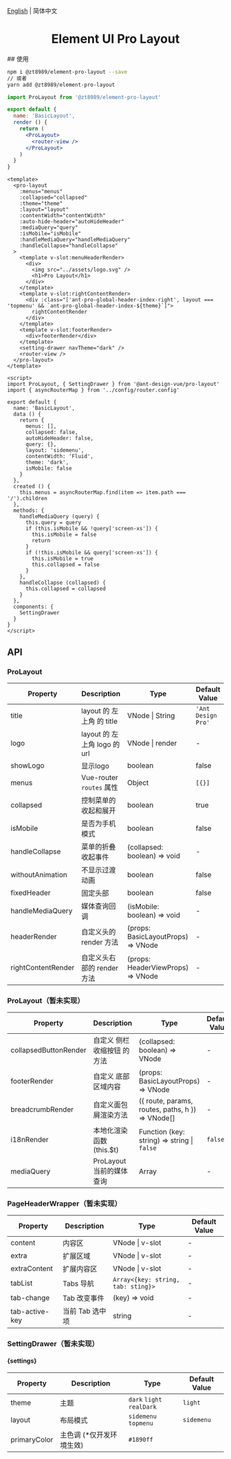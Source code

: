 [English](./README.md) | 简体中文

<h1 align="center">Element UI Pro Layout</h1>
## 使用

```bash
npm i @zt8989/element-pro-layout --save
// 或者
yarn add @zt8989/element-pro-layout
```

```jsx
import ProLayout from '@zt8989/element-pro-layout'

export default {
  name: 'BasicLayout',
  render () {
    return (
      <ProLayout>
        <router-view />
      </ProLayout>
    )
  }
}
```

```vue
<template>
  <pro-layout
    :menus="menus"
    :collapsed="collapsed"
    :theme="theme"
    :layout="layout"
    :contentWidth="contentWidth"
    :auto-hide-header="autoHideHeader"
    :mediaQuery="query"
    :isMobile="isMobile"
    :handleMediaQuery="handleMediaQuery"
    :handleCollapse="handleCollapse"
  >
    <template v-slot:menuHeaderRender>
      <div>
        <img src="../assets/logo.svg" />
        <h1>Pro Layout</h1>
      </div>
    </template>
    <template v-slot:rightContentRender>
      <div :class="['ant-pro-global-header-index-right', layout === 'topmenu' && `ant-pro-global-header-index-${theme}`]">
        rightContentRender
      </div>
    </template>
    <template v-slot:footerRender>
      <div>footerRender</div>
    </template>
    <setting-drawer navTheme="dark" />
    <router-view />
  </pro-layout>
</template>

<script>
import ProLayout, { SettingDrawer } from '@ant-design-vue/pro-layout'
import { asyncRouterMap } from '../config/router.config'

export default {
  name: 'BasicLayout',
  data () {
    return {
      menus: [],
      collapsed: false,
      autoHideHeader: false,
      query: {},
      layout: 'sidemenu',
      contentWidth: 'Fluid',
      theme: 'dark',
      isMobile: false
    }
  },
  created () {
    this.menus = asyncRouterMap.find(item => item.path === '/').children
  },
  methods: {
    handleMediaQuery (query) {
      this.query = query
      if (this.isMobile && !query['screen-xs']) {
        this.isMobile = false
        return
      }
      if (!this.isMobile && query['screen-xs']) {
        this.isMobile = true
        this.collapsed = false
      }
    },
    handleCollapse (collapsed) {
      this.collapsed = collapsed
    }
  },
  components: {
  	SettingDrawer
  }
}
</script>
```



## API



### ProLayout

| Property | Description | Type | Default Value |
| --- | --- | --- | --- |
| title | layout 的 左上角 的 title | VNode \| String | `'Ant Design Pro'` |
| logo | layout 的 左上角 logo 的 url | VNode \| render | - |
| showLogo | 显示logo | boolean | false |
| menus | Vue-router `routes` 属性 | Object | `[{}]` |
| collapsed | 控制菜单的收起和展开 | boolean | true |
| isMobile | 是否为手机模式 | boolean | false |
| handleCollapse | 菜单的折叠收起事件	 | (collapsed: boolean) => void | - |
| withoutAnimation | 不显示过渡动画	 | boolean | false |
| fixedHeader | 固定头部	 | boolean | false |
| handleMediaQuery | 媒体查询回调 | (isMobile: boolean) => void | - |
| headerRender | 自定义头的 render 方法 | (props: BasicLayoutProps) => VNode | - |
| rightContentRender | 自定义头右部的 render 方法 | (props: HeaderViewProps) => VNode | - |

### ProLayout（暂未实现）
| Property | Description | Type | Default Value |
| --- | --- | --- | --- |
| collapsedButtonRender | 自定义 侧栏收缩按钮 的方法 | (collapsed: boolean) => VNode | - |
| footerRender | 自定义 底部区域内容 | (props: BasicLayoutProps) => VNode | - |
| breadcrumbRender | 自定义面包屑渲染方法 | ({ route, params, routes, paths, h }) => VNode[] | - |
| i18nRender | 本地化渲染函数 (this.$t) | Function (key: string) => string  \| `false` | `false` |
| mediaQuery            | ProLayout 当前的媒体查询                        | Array                              | -                  |



### PageHeaderWrapper（暂未实现）

| Property | Description | Type | Default Value |
| --- | --- | --- | --- |
| content | 内容区          | VNode \| v-slot | - |
| extra | 扩展区域 | VNode \| v-slot | - |
| extraContent | 扩展内容区      | VNode \| v-slot | - |
| tabList | Tabs 导航 | `Array<{key: string, tab: sting}>` | - |
| tab-change | Tab 改变事件 | (key) => void | - |
| tab-active-key | 当前 Tab 选中项 | string | - |



### SettingDrawer（暂未实现）

#### {settings}

| Property | Description | Type | Default Value |
| ---- | ---- | ---- | ---- |
| theme | 主题 | `dark` `light` `realDark` | `light` |
| layout | 布局模式 | `sidemenu` `topmenu` | `sidemenu` |
| primaryColor | 主色调 (*仅开发环境生效) | `#1890ff` |      |